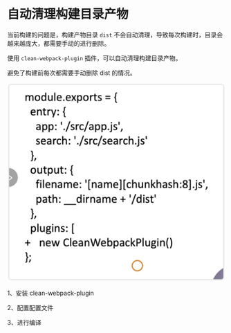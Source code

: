 # 自动清理构建目录产物

当前构建的问题是，构建产物目录 `dist` 不会自动清理，导致每次构建时，目录会越来越庞大，都需要手动的进行删除。

使用 `clean-webpack-plugin` 插件，可以自动清理构建目录产物。

避免了构建前每次都需要手动删除 dist 的情况。

![](../README_files/iShot_2023-08-02_09.53.44.png)

1、安装 clean-webpack-plugin

2、配置配置文件

3、进行编译